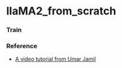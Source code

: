 # llaMA2_from_scratch

### Train

### Reference
* [A video tutorial from Umar Jamil](https://www.youtube.com/watch?v=oM4VmoabDAI&t=8s&ab_channel=UmarJamil)